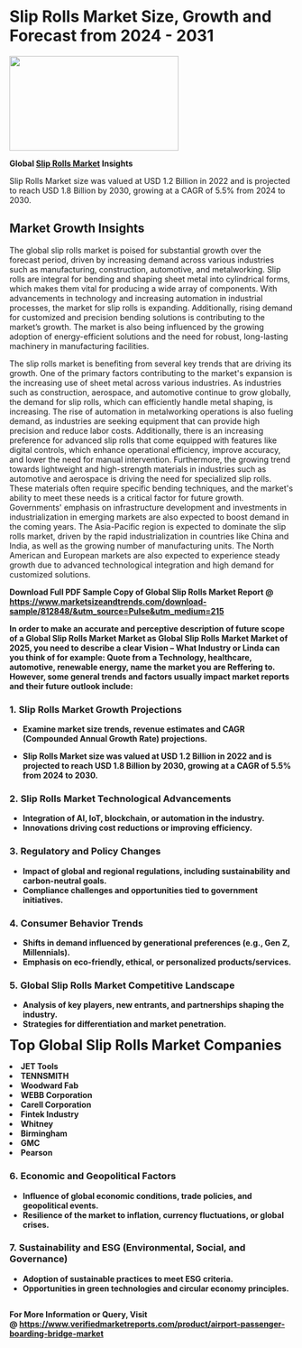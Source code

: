 <H1>Slip Rolls Market Size, Growth and Forecast from 2024 - 2031</H1><img class="aligncenter size-medium wp-image-584254" src="https://thirdeyenews.in/wp-content/uploads/2024/09/Global-Market-Research-300x168.jpeg" alt="" width="300" height="168" /><p><strong>Global&nbsp;<a href="https://www.marketsizeandtrends.com/download-sample/812848/&amp;utm_source=Pulse&amp;utm_medium=215">Slip Rolls Market</a> Insights</strong></p><p>Slip Rolls Market size was valued at USD 1.2 Billion in 2022 and is projected to reach USD 1.8 Billion by 2030, growing at a CAGR of 5.5% from 2024 to 2030.</p><p><h2>Market Growth Insights</h2> <p>The global slip rolls market is poised for substantial growth over the forecast period, driven by increasing demand across various industries such as manufacturing, construction, automotive, and metalworking. Slip rolls are integral for bending and shaping sheet metal into cylindrical forms, which makes them vital for producing a wide array of components. With advancements in technology and increasing automation in industrial processes, the market for slip rolls is expanding. Additionally, rising demand for customized and precision bending solutions is contributing to the market’s growth. The market is also being influenced by the growing adoption of energy-efficient solutions and the need for robust, long-lasting machinery in manufacturing facilities.</p> <p><strong></strong></p> <p>The slip rolls market is benefiting from several key trends that are driving its growth. One of the primary factors contributing to the market's expansion is the increasing use of sheet metal across various industries. As industries such as construction, aerospace, and automotive continue to grow globally, the demand for slip rolls, which can efficiently handle metal shaping, is increasing. The rise of automation in metalworking operations is also fueling demand, as industries are seeking equipment that can provide high precision and reduce labor costs. Additionally, there is an increasing preference for advanced slip rolls that come equipped with features like digital controls, which enhance operational efficiency, improve accuracy, and lower the need for manual intervention. Furthermore, the growing trend towards lightweight and high-strength materials in industries such as automotive and aerospace is driving the need for specialized slip rolls. These materials often require specific bending techniques, and the market's ability to meet these needs is a critical factor for future growth. Governments' emphasis on infrastructure development and investments in industrialization in emerging markets are also expected to boost demand in the coming years. The Asia-Pacific region is expected to dominate the slip rolls market, driven by the rapid industrialization in countries like China and India, as well as the growing number of manufacturing units. The North American and European markets are also expected to experience steady growth due to advanced technological integration and high demand for customized solutions. <p><strong></p><p><span class=""><strong>Download Full PDF Sample Copy of Global Slip Rolls Market Report</strong> @ <a href="https://www.marketsizeandtrends.com/download-sample/812848/&amp;utm_source=Pulse&amp;utm_medium=215" target="_blank">https://www.marketsizeandtrends.com/download-sample/812848/&amp;utm_source=Pulse&amp;utm_medium=215</a></span></p><p>In order to make an accurate and perceptive description of future scope of a Global&nbsp;Slip Rolls Market Market as Global&nbsp;Slip Rolls Market Market of 2025, you need to describe a clear Vision &ndash; What Industry or Linda can you think of for example: Quote from a Technology, healthcare, automotive, renewable energy, name the market you are Reffering to. However, some general trends and factors usually impact market reports and their future outlook include:</p><h3>1.&nbsp;<strong>Slip Rolls Market Growth Projections</strong></h3><ul><li>Examine market size trends, revenue estimates and CAGR (Compounded Annual Growth Rate) projections.</li><li><p>Slip Rolls Market size was valued at USD 1.2 Billion in 2022 and is projected to reach USD 1.8 Billion by 2030, growing at a CAGR of 5.5% from 2024 to 2030.</p></li></ul><h3>2.&nbsp;<strong>Slip Rolls Market Technological Advancements</strong></h3><ul><li>Integration of AI, IoT, blockchain, or automation in the industry.</li><li>Innovations driving cost reductions or improving efficiency.</li></ul><h3>3.&nbsp;<strong>Regulatory and Policy Changes</strong></h3><ul><li>Impact of global and regional regulations, including sustainability and carbon-neutral goals.</li><li>Compliance challenges and opportunities tied to government initiatives.</li></ul><h3>4.&nbsp;<strong>Consumer Behavior Trends</strong></h3><ul><li>Shifts in demand influenced by generational preferences (e.g., Gen Z, Millennials).</li><li>Emphasis on eco-friendly, ethical, or personalized products/services.</li></ul><h3>5.&nbsp;<strong>Global Slip Rolls Market Competitive Landscape</strong></h3><ul><li>Analysis of key players, new entrants, and partnerships shaping the industry.</li><li>Strategies for differentiation and market penetration.</li></ul><p data-pm-slice="1 1 []"><span style="color: inherit; font-family: inherit; font-size: 25px;">Top Global Slip Rolls Market Companies</span></p><div class="" data-test-id=""><p><li>JET Tools</li><li> TENNSMITH</li><li> Woodward Fab</li><li> WEBB Corporation</li><li> Carell Corporation</li><li> Fintek Industry</li><li> Whitney</li><li> Birmingham</li><li> GMC</li><li> Pearson</li></p></div><h3>6.&nbsp;<strong>Economic and Geopolitical Factors</strong></h3><ul><li>Influence of global economic conditions, trade policies, and geopolitical events.</li><li>Resilience of the market to inflation, currency fluctuations, or global crises.</li></ul><h3>7.&nbsp;<strong>Sustainability and ESG (Environmental, Social, and Governance)</strong></h3><ul><li>Adoption of sustainable practices to meet ESG criteria.</li><li>Opportunities in green technologies and circular economy principles.</li></ul><h2><strong style="font-size: 14px;">For More Information or Query, Visit @&nbsp;</strong><a style="background-color: #ffffff; font-size: 14px;" href="https://www.marketsizeandtrends.com/report/slip-rolls-market/" target="_blank">https://www.verifiedmarketreports.com/product/airport-passenger-boarding-bridge-market</a></h2>
